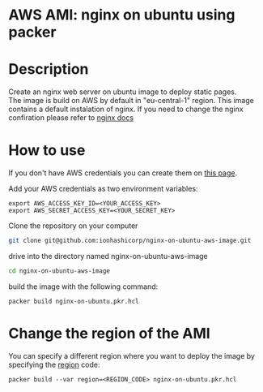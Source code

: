 # AWS AMI: nginx on ubuntu using packer

# Description
Create an nginx web server on ubuntu image to deploy static pages.\
The image is build on AWS by default in "eu-central-1" region.
This image contains a default instalation of nginx. If you need to change the nginx confiration please refer to [nginx docs](http://nginx.org/en/docs/)

# How to use

If you don't have AWS credentials you can create them on [this page](https://console.aws.amazon.com/iam/home?#security_credential).

Add your AWS credentials as two environment variables:
```
export AWS_ACCESS_KEY_ID=<YOUR_ACCESS_KEY>
export AWS_SECRET_ACCESS_KEY=<YOUR_SECRET_KEY>
```

Clone the repository on your computer
```bash
git clone git@github.com:ionhashicorp/nginx-on-ubuntu-aws-image.git
```

drive into the directory named nginx-on-ubuntu-aws-image
```bash
cd nginx-on-ubuntu-aws-image
```

build the image with the following command:
```
packer build nginx-on-ubuntu.pkr.hcl
```

# Change the region of the AMI
You can specify a different region where you want to deploy the image by specifying the [region](https://docs.aws.amazon.com/AWSEC2/latest/UserGuide/using-regions-availability-zones.html) code:

```
packer build --var region=<REGION_CODE> nginx-on-ubuntu.pkr.hcl
```
